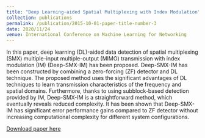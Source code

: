```yaml
---
title: "Deep Learning-aided Spatial Multiplexing with Index Modulation"
collection: publications
permalink: /publication/2015-10-01-paper-title-number-3
date: 2020/11/24
venue: International Conference on Machine Learning for Networking
---
```

In this paper, deep learning (DL)-aided data detection of spatial multiplexing (SMX) multiple-input multiple-output (MIMO) transmission with index modulation (IM) (Deep-SMX-IM) has been proposed. Deep-SMX-IM has been constructed by combining a zero-forcing (ZF) detector and DL technique. The proposed method uses the significant advantages of DL techniques to learn transmission characteristics of the frequency and spatial domains. Furthermore, thanks to using subblock-based detection provided by IM, Deep-SMX-IM is a straightforward method, which eventually reveals reduced complexity. It has been shown that Deep-SMX-IM has significant error performance gains compared to ZF detector without increasing computational complexity for different system configurations.

[Download paper here](https://arxiv.org/pdf/2202.02856.pdf)

